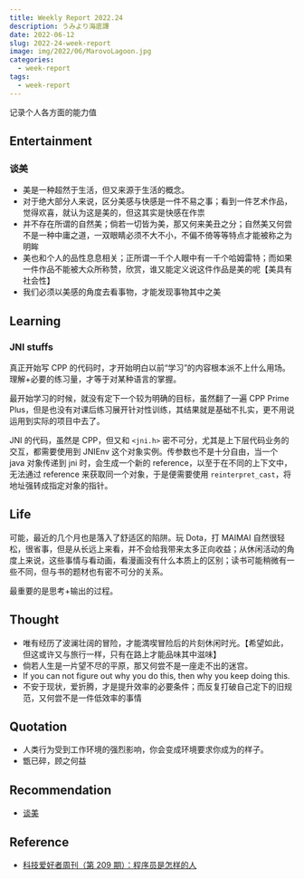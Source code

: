 ```yaml
---
title: Weekly Report 2022.24
description: うみより海底譚
date: 2022-06-12
slug: 2022-24-week-report
image: img/2022/06/MarovoLagoon.jpg
categories:
  - week-report
tags:
  - week-report
---
```


记录个人各方面的能力值

## Entertainment

### 谈美

- 美是一种超然于生活，但又来源于生活的概念。
- 对于绝大部分人来说，区分美感与快感是一件不易之事；看到一件艺术作品，觉得欢喜，就认为这是美的，但这其实是快感在作祟
- 并不存在所谓的自然美；倘若一切皆为美，那又何来美丑之分；自然美又何尝不是一种中庸之道，一双眼睛必须不大不小，不偏不倚等等特点才能被称之为明眸
- 美也和个人的品性息息相关；正所谓一千个人眼中有一千个哈姆雷特；而如果一件作品不能被大众所称赞，欣赏，谁又能定义说这件作品是美的呢【美具有社会性】
- 我们必须以美感的角度去看事物，才能发现事物其中之美

## Learning

### JNI stuffs

真正开始写 CPP 的代码时，才开始明白以前“学习”的内容根本派不上什么用场。理解+必要的练习量，才等于对某种语言的掌握。

最开始学习的时候，就没有定下一个较为明确的目标，虽然翻了一遍 CPP Prime Plus，但是也没有对课后练习展开针对性训练，其结果就是基础不扎实，更不用说运用到实际的项目中去了。

JNI 的代码，虽然是 CPP，但又和 `<jni.h>` 密不可分，尤其是上下层代码业务的交互，都需要使用到 JNIEnv 这个对象实例。传参数也不是十分自由，当一个 java 对象传递到 jni 时，会生成一个新的 reference，以至于在不同的上下文中，无法通过 reference 来获取同一个对象，于是便需要使用 `reinterpret_cast`，将地址强转成指定对象的指针。

## Life

可能，最近的几个月也是落入了舒适区的陷阱。玩 Dota，打 MAIMAI 自然很轻松，很省事，但是从长远上来看，并不会给我带来太多正向收益；从休闲活动的角度上来说，这些事情与看动画，看漫画没有什么本质上的区别；读书可能稍微有一些不同，但与书的题材也有密不可分的关系。

最重要的是思考+输出的过程。

## Thought

- 唯有经历了波澜壮阔的冒险，才能満喫冒险后的片刻休闲时光。【希望如此，但这或许又与旅行一样，只有在路上才能品味其中滋味】
- 倘若人生是一片望不尽的平原，那又何尝不是一座走不出的迷宫。
- If you can not figure out why you do this, then why you keep doing this.
- 不安于现状，爱折腾，才是提升效率的必要条件；而反复打破自己定下的旧规范，又何尝不是一件低效率的事情

## Quotation

- 人类行为受到工作环境的强烈影响，你会变成环境要求你成为的样子。
- 甑已碎，顾之何益

## Recommendation

- [谈美](https://weread.qq.com/web/reader/9df320e07157b03a9dfa429)

## Reference

- [科技爱好者周刊（第 209 期）：程序员是怎样的人](https://www.ruanyifeng.com/blog/2022/06/weekly-issue-209.html)
